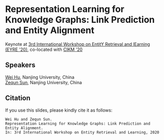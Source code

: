 # Representation Learning for Knowledge Graphs: Link Prediction and Entity Alignment

Keynote at [3rd International Workshop on EntitY Retrieval and lEarning (EYRE '20)](https://sites.google.com/view/eyre20/), co-located with [CIKM '20](https://cikm2020.org/)

## Speakers

[Wei Hu](http://ws.nju.edu.cn/~whu), Nanjing University, China  
[Zequn Sun](https://sunzequn.github.io/), Nanjing University, China

## Citation
If you use this slides, please kindly cite it as follows:    
```
Wei Hu and Zequn Sun.  
Representation Learning for Knowledge Graphs: Link Prediction and Entity Alignment.  
In: 3rd International Workshop on Entity Retrieval and Learning, 2020
